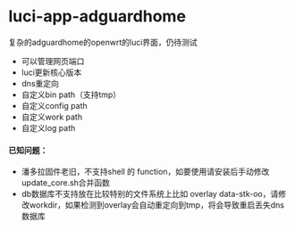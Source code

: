 # luci-app-adguardhome
复杂的adguardhome的openwrt的luci界面，仍待测试

 - 可以管理网页端口
 - luci更新核心版本
 - dns重定向
 - 自定义bin path（支持tmp）
 - 自定义config path
 - 自定义work path
 - 自定义log path
#### 已知问题：
 - 潘多拉固件老旧，不支持shell 的 function，如要使用请安装后手动修改update_core.sh合并函数
 - db数据库不支持放在比较特别的文件系统上比如 overlay data-stk-oo，请修改workdir，如果检测到overlay会自动重定向到tmp，将会导致重启丢失dns数据库
